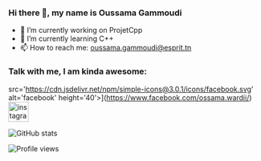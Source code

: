 ### Hi there 👋, my name is Oussama Gammoudi


- 🔭 I’m currently working on ProjetCpp 
- 🌱 I’m currently learning C++ 
- 📫 How to reach me: oussama.gammoudi@esprit.tn 

### Talk with me, I am kinda awesome:

src='https://cdn.jsdelivr.net/npm/simple-icons@3.0.1/icons/facebook.svg' alt='facebook' height='40'>](https://www.facebook.com/ossama.wardii/)  [<img src='https://cdn.jsdelivr.net/npm/simple-icons@3.0.1/icons/instagram.svg' alt='instagram' height='40'>](https://www.instagram.com/ous_gammoudi//)  

![GitHub stats](https://github-readme-stats.vercel.app/api?username=Ossama-G&show_icons=true)  

![Profile views](https://gpvc.arturio.dev/Ossama-G)  
<!---
Ossama-G/Ossama-G is a ✨ special ✨ repository because its `README.md` (this file) appears on your GitHub profile.
You can click the Preview link to take a look at your changes.
--->
